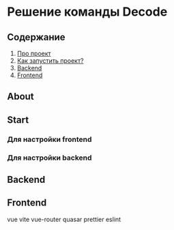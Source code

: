 # Решение команды Decode 


## Содержание 
1. [Про проект](#About)
2. [Как запустить проект?](#Start)
3. [Backend](#Backend)
4. [Frontend](#Frontend)


## About

## Start

### Для настройки frontend


### Для настройки backend


## Backend 


## Frontend

vue
vite
vue-router
quasar
prettier
eslint